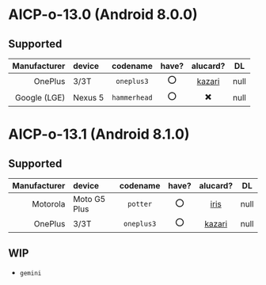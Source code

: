 <!-- TITLE: Downloads -->
<!-- SUBTITLE: supported devices -->

# AICP-o-13.0 (Android 8.0.0)

## Supported

| Manufacturer | device | codename | have? | alucard? | DL |
|---:|:---|:---:|:---:|:---:|:---:|
| OnePlus | 3/3T | `oneplus3` | :o: | [kazari](https://github.com/mordiford/kazari-op3-kernel) | null |
| Google (LGE) | Nexus 5 | `hammerhead` | :o: | ✖️ | null |

# AICP-o-13.1 (Android 8.1.0)

## Supported

| Manufacturer | device | codename | have? | alucard? | DL |
|---:|:---|:---:|:---:|:---:|:---:|
| Motorola | Moto G5 Plus | `potter` | :o: | [iris](https://github.com/mordiford/iris-g5p-kernel) | null |
| OnePlus | 3/3T | `oneplus3` | :o: | [kazari](https://github.com/mordiford/kazari-op3-kernel) | null |

## WIP

- `gemini`
